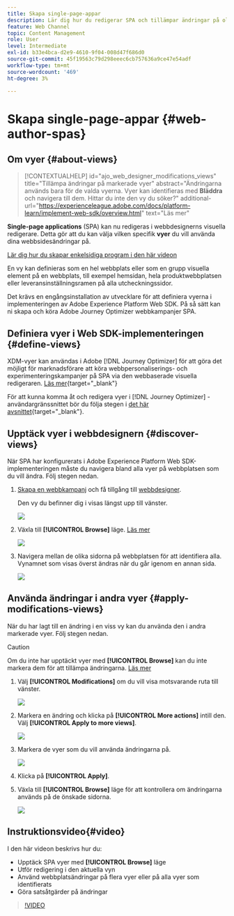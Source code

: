 ```yaml
---
title: Skapa single-page-appar
description: Lär dig hur du redigerar SPA och tillämpar ändringar på olika vyer i Journey Optimizer
feature: Web Channel
topic: Content Management
role: User
level: Intermediate
exl-id: b33e4bca-d2e9-4610-9f04-008d47f686d0
source-git-commit: 45f19563c79d298eeec6cb757636a9ce47e54adf
workflow-type: tm+mt
source-wordcount: '469'
ht-degree: 3%

---
```


# Skapa single-page-appar {#web-author-spas}

## Om vyer {#about-views}

>[!CONTEXTUALHELP]
>id="ajo_web_designer_modifications_views"
>title="Tillämpa ändringar på markerade vyer"
>abstract="Ändringarna används bara för de valda vyerna. Vyer kan identifieras med **Bläddra** och navigera till dem. Hittar du inte den vy du söker?"
>additional-url="https://experienceleague.adobe.com/docs/platform-learn/implement-web-sdk/overview.html" text="Läs mer"

**Single-page applications** (SPA) kan nu redigeras i webbdesignerns visuella redigerare. Detta gör att du kan välja vilken specifik **vyer** du vill använda dina webbsidesändringar på.

[Lär dig hur du skapar enkelsidiga program i den här videon](#video)

En vy kan definieras som en hel webbplats eller som en grupp visuella element på en webbplats, till exempel hemsidan, hela produktwebbplatsen eller leveransinställningsramen på alla utcheckningssidor.

Det krävs en engångsinstallation av utvecklare för att definiera vyerna i implementeringen av Adobe Experience Platform Web SDK. På så sätt kan ni skapa och köra Adobe Journey Optimizer webbkampanjer SPA.

## Definiera vyer i Web SDK-implementeringen {#define-views}

XDM-vyer kan användas i Adobe [!DNL Journey Optimizer] för att göra det möjligt för marknadsförare att köra webbpersonaliserings- och experimenteringskampanjer på SPA via den webbaserade visuella redigeraren. [Läs mer](https://experienceleague.adobe.com/docs/experience-platform/edge/personalization/ajo/web-spa-implementation.html){target="_blank"}

För att kunna komma åt och redigera vyer i [!DNL Journey Optimizer] -användargränssnittet bör du följa stegen i [det här avsnittet](https://experienceleague.adobe.com/docs/experience-platform/edge/personalization/ajo/web-spa-implementation.html#implement-xdm-views){target="_blank"}.

## Upptäck vyer i webbdesignern {#discover-views}

När SPA har konfigurerats i Adobe Experience Platform Web SDK-implementeringen måste du navigera bland alla vyer på webbplatsen som du vill ändra. Följ stegen nedan.

1. [Skapa en webbkampanj](create-web.md) och få tillgång till [webbdesigner](edit-web-content.md).

   Den vy du befinner dig i visas längst upp till vänster.

   ![](assets/web-designer-view-home.png)

1. Växla till **[!UICONTROL Browse]** läge. [Läs mer](../web/edit-web-content.md#browse-mode)

   ![](assets/web-designer-view-browse.png)

1. Navigera mellan de olika sidorna på webbplatsen för att identifiera alla. Vynamnet som visas överst ändras när du går igenom en annan sida.

   ![](assets/web-designer-other-view.png)

## Använda ändringar i andra vyer {#apply-modifications-views}

När du har lagt till en ändring i en viss vy kan du använda den i andra markerade vyer. Följ stegen nedan.

>[!CAUTION]
>
>Om du inte har upptäckt vyer med **[!UICONTROL Browse]** kan du inte markera dem för att tillämpa ändringarna. [Läs mer](#discover-views)

1. Välj **[!UICONTROL Modifications]** om du vill visa motsvarande ruta till vänster.

   ![](assets/web-designer-view-modifications-pane.png)

1. Markera en ändring och klicka på **[!UICONTROL More actions]** intill den. Välj **[!UICONTROL Apply to more views]**.

   ![](assets/web-designer-modifications-more-actions.png)

1. Markera de vyer som du vill använda ändringarna på.

   ![](assets/web-designer-modifications-apply-to.png)

1. Klicka på **[!UICONTROL Apply]**.

1. Växla till **[!UICONTROL Browse]** läge för att kontrollera om ändringarna används på de önskade sidorna.

   ![](assets/web-designer-modifications-applied-view.png)

## Instruktionsvideo{#video}

I den här videon beskrivs hur du:

* Upptäck SPA vyer med **[!UICONTROL Browse]** läge
* Utför redigering i den aktuella vyn
* Använd webbplatsändringar på flera vyer eller på alla vyer som identifierats
* Göra satsåtgärder på ändringar

>[!VIDEO](https://video.tv.adobe.com/v/3424536/?quality=12&learn=on)
